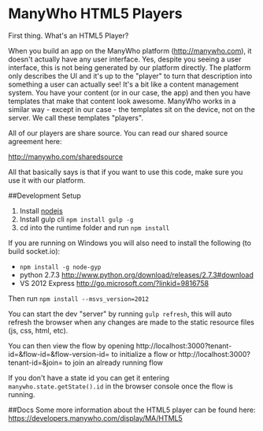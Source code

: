 ManyWho HTML5 Players
=====================

First thing. What's an HTML5 Player?

When you build an app on the ManyWho platform (http://manywho.com), it doesn't actually have any user interface. Yes, despite you seeing a user interface, this is not being generated by our platform directly.  The platform only describes the UI and it's up to the "player" to turn that description into something a user can actually see!  It's a bit like a content management system.  You have your content (or in our case, the app) and then you have templates that make that content look awesome.  ManyWho works in a similar way - except in our case - the templates sit on the device, not on the server.  We call these templates "players".

All of our players are share source.  You can read our shared source agreement here:

http://manywho.com/sharedsource

All that basically says is that if you want to use this code, make sure you use it with our platform.

##Development Setup
1. Install [nodejs](http://nodejs.org/)
2. Install gulp cli `npm install gulp -g`
3. cd into the runtime folder and run `npm install`

If you are running on Windows you will also need to install the following (to build socket.io):

- `npm install -g node-gyp`
- python 2.7.3 http://www.python.org/download/releases/2.7.3#download
- VS 2012 Express http://go.microsoft.com/?linkid=9816758

Then run `npm install --msvs_version=2012`

You can start the dev "server" by running `gulp refresh`, this will auto refresh the browser when any changes are made to the static resource files (js, css, html, etc).

You can then view the flow by opening http://localhost:3000?tenant-id=<tenant-id>&flow-id=<flow-id>&flow-version-id=<flow-version-id> to initialize a flow or
http://localhost:3000?tenant-id=<tenant-id>&join=<state-id> to join an already running flow

If you don't have a state id you can get it entering `manywho.state.getState().id` in the browser console once the flow is running.

##Docs
Some more information about the HTML5 player can be found here: https://developers.manywho.com/display/MA/HTML5
